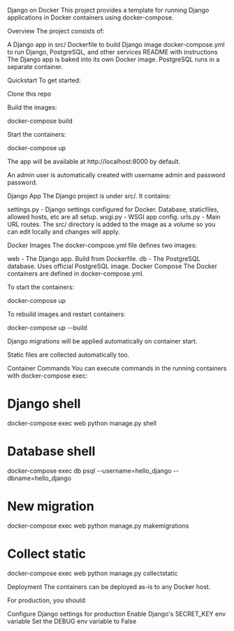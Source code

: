 Django on Docker
This project provides a template for running Django applications in Docker containers using docker-compose.

Overview
The project consists of:

A Django app in src/
Dockerfile to build Django image
docker-compose.yml to run Django, PostgreSQL, and other services
README with instructions
The Django app is baked into its own Docker image. PostgreSQL runs in a separate container.

Quickstart
To get started:

Clone this repo

Build the images:

docker-compose build



Start the containers:

docker-compose up



The app will be available at http://localhost:8000 by default.

An admin user is automatically created with username admin and password password.

Django App
The Django project is under src/. It contains:

settings.py - Django settings configured for Docker. Database, staticfiles, allowed hosts, etc are all setup.
wsgi.py - WSGI app config.
urls.py - Main URL routes.
The src/ directory is added to the image as a volume so you can edit locally and changes will apply.

Docker Images
The docker-compose.yml file defines two images:

web - The Django app. Build from Dockerfile.
db - The PostgreSQL database. Uses official PostgreSQL image.
Docker Compose
The Docker containers are defined in docker-compose.yml.

To start the containers:

docker-compose up



To rebuild images and restart containers:

docker-compose up --build



Django migrations will be applied automatically on container start.

Static files are collected automatically too.

Container Commands
You can execute commands in the running containers with docker-compose exec:

# Django shell
docker-compose exec web python manage.py shell

# Database shell
docker-compose exec db psql --username=hello_django --dbname=hello_django

# New migration
docker-compose exec web python manage.py makemigrations

# Collect static
docker-compose exec web python manage.py collectstatic



Deployment
The containers can be deployed as-is to any Docker host.

For production, you should:

Configure Django settings for production
Enable Django's SECRET_KEY env variable
Set the DEBUG env variable to False
